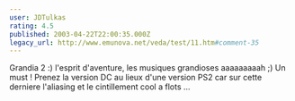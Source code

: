 ```yaml
---
user: JDTulkas
rating: 4.5
published: 2003-04-22T22:00:35.000Z
legacy_url: http://www.emunova.net/veda/test/11.htm#comment-35
---
```

Grandia 2 :) l'esprit d'aventure, les musiques grandioses aaaaaaaaah ;) Un must ! Prenez la version DC au lieux d'une version PS2 car sur cette derniere l'aliasing et le cintillement cool a flots ...